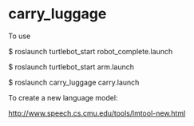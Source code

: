 # carry_luggage

To use

$ roslaunch turtlebot_start robot_complete.launch

$ roslaunch turtlebot_start arm.launch

$ roslaunch carry_luggage carry.launch



To create a new language model:

http://www.speech.cs.cmu.edu/tools/lmtool-new.html
